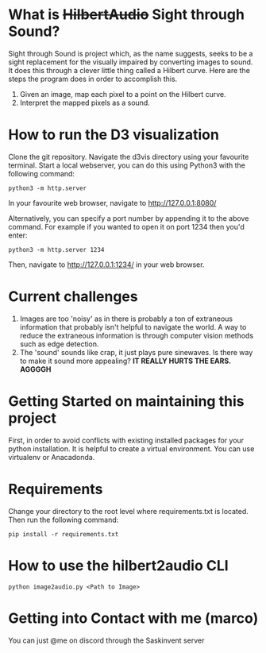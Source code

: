 # What is ~~HilbertAudio~~ Sight through Sound?

Sight through Sound is project which, as the name suggests, seeks to be a sight replacement for the visually impaired by converting images to sound.  It does this through a clever little thing called a Hilbert curve.  Here are the steps the program does in order to accomplish this.

1. Given an image, map each pixel to a point on the Hilbert curve.
2. Interpret the mapped pixels as a sound.  

# How to run the D3 visualization

Clone the git repository.  Navigate the d3vis directory using your favourite terminal.  Start a local webserver, you can do this using Python3 with the following command:

    python3 -m http.server

In your favourite web browser, navigate to http://127.0.0.1:8080/

Alternatively, you can specify a port number by appending it to the above command.  For example if you wanted to open it on port 1234 then you'd enter: 

    python3 -m http.server 1234

Then, navigate to http://127.0.0.1:1234/ in your web browser.

# Current challenges

1. Images are too 'noisy' as in there is probably a ton of extraneous information that probably isn't helpful to navigate the world.  A way to reduce the extraneous information is through computer vision methods such as edge detection.
2. The 'sound' sounds like crap, it just plays pure sinewaves.  Is there way to make it sound more appealing?  **IT REALLY HURTS THE EARS.  AGGGGH**

# Getting Started on maintaining this project

First, in order to avoid conflicts with existing installed packages for your python installation.  It is helpful to create a virtual environment.  You can use virtualenv or Anacadonda.

# Requirements
Change your directory to the root level where requirements.txt is located.  Then run the following command:

    pip install -r requirements.txt

# How to use the **hilbert2audio** CLI

    python image2audio.py <Path to Image>

# Getting into Contact with me (marco)

You can just @me on discord through the Saskinvent server
